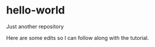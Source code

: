 # hello-world
Just another repository

Here are some edits so I can follow along with the tutorial.
